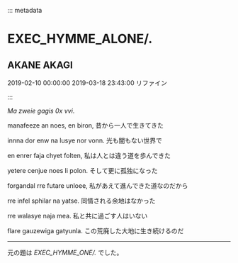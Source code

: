 ::: metadata

# EXEC_HYMME_ALONE/.

## AKANE AKAGI

2019-02-10 00:00:00
2019-03-18 23:43:00 リファイン

:::

*Ma zweie gagis 0x vvi*.

manafeeze an noes, en biron,
昔から一人で生きてきた

innna dor enw na lusye nor vonn.
光も闇もない世界で

en enrer faja chyet folten,
私は人とは違う道を歩んできた

yetere cenjue noes li polon.
そして更に孤独になった

forgandal rre futare unloee,
私があえて進んできた道なのだから

rre infel sphilar na yatse.
同情される余地はなかった

rre walasye naja mea.
私と共に過ごす人はいない

flare gauzewiga gatyunla.
この荒廃した大地に生き続けるのだ

----

元の題は *EXEC_HYMME_ONE/.* でした。
